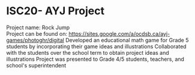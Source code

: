 # ISC20- AYJ Project
Project name: Rock Jump<br>
Project can be found on: https://sites.google.com/a/ocdsb.ca/ayj-games/photoghr/digital
Developed an educational math game for Grade 5 students by incorporating their game ideas and illustrations
Collaborated with the students over the school term to obtain project ideas and illustrations
Project was presented to Grade 4/5 students, teachers, and school's superintendent
